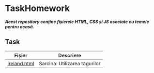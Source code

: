 # TaskHomework

***Acest repository conține fișierele HTML, CSS și JS asociate cu temele pentru acasă.***


## Task

| Fișier         | Descriere                                   |
|----------------|---------------------------------------------|
| [ireland.html](https://github.com/riafaya/1rep/blob/master/ireland.html) | Sarcina: Utilizarea tagurilor **<script> <base> <link> <style> <meta> <title>**     |
| [ex1.html](https://github.com/riafaya/1rep/blob/master/ex1.html)     | Sarcina: Utilizarea blocurilor de **culoare si imagini insertate**                                  |
| [ex2.html](https://github.com/riafaya/1rep/blob/master/ex2.html)     | Sarcina: Utilizrarea tagurilor **Block/Inline**                                 |
| [ex3.html](https://github.com/riafaya/1rep/blob/master/ex3.html)     | Sarcina: Utilizarea listelor **neordonate**                                   |
| [ex4.html](https://github.com/riafaya/1rep/blob/master/ex4.html)     | Sarcina: Utilizarea listelor **ordonate**       |
| [ex5.html](https://github.com/riafaya/1rep/blob/master/ex5.html)     | Sarcina: Utilizarea listelor **de definiții** |
| [ex6.html](https://github.com/riafaya/1rep/blob/master/ex6.html)     | Sarcina: Utilizarea elementelor pentru **"Header,Index,NavBar,Content,Footer"**                                    |
| [ex7.html](https://github.com/riafaya/1rep/blob/master/ex7.html)     | Sarcina: Utilizarea  **tabelelor** |
| [ex8.html](https://github.com/riafaya/1rep/blob/master/ex8.html)     | Sarcina: Utilizarea  **forms** |
| [ex9.html](https://github.com/riafaya/1rep/blob/master/ex9.html)     | Sarcina: Utilizarea selecturilor de **stilizarea folosind html**  |
| [ex10.html](https://github.com/riafaya/1rep/blob/master/ex10.html)     | Sarcina: Utilizarea stilizarii in  **CCS** |
| [listStyle.ccs](https://github.com/riafaya/1rep/blob/master/listStyle.css)     | Sarcina: Utilizarea  **stilizarilor prin css** |
| [ex11.html](https://github.com/riafaya/1rep/blob/master/exTask/ex11.html)     | Sarcina: Utilizarea  **listelor cu iconita** |
| [ex12.html](https://github.com/riafaya/1rep/blob/master/exTask/ex12.html)     | Sarcina: Utilizarea formelor unde la fiecare input  **este folosita anumita stilizare** |
| [ex13.html](https://github.com/riafaya/1rep/blob/master/exTask2/ex13.html)     | Sarcina: Utilizarea stilizari pentru a oferi culoare **fiecarei celule prin clase** |
| [ex13V2.html](https://github.com/riafaya/1rep/blob/master/exTask2/ex13V2.html)     | Sarcina: Utilizarea stilizari pentru a oferi culoare **fiecarei celule folosind pseudo-clasa nth-child**  |
| [boxModel.html](https://github.com/riafaya/1rep/blob/master/exTask3/boxModel.html)     | Sarcina: Utilizarea stilizari pentru a crea **un box cu anumiti parametri specificati**  |
| [imageBox.html](https://github.com/riafaya/1rep/blob/master/exTask3/imaxeBox.html)     | Sarcina: Utilizarea stilizari a unui **fișier care să conțină cel puțin trei imagini, aplicând chenare și culori de fundal pentru un aspect personalizat.** | 
| [example.html](https://github.com/riafaya/1rep/blob/master/example.html)     | Sarcina: Utilizarea stilizari **textului pentru 9 boxe/tabele diferite** | 
| [positionStyle.css](https://github.com/riafaya/1rep/blob/master/exTask4/position.html)   | Sarcina: Utilizarea  patru div-uri **poziționate absolut**|
| [position.html](https://github.com/riafaya/1rep/blob/master/exTask4/position.html)   | Sarcina: Utilizarea stilizarea patru div-uri **poziționate absolut**|
| [styleWeb.css](https://github.com/riafaya/1rep/blob/master/exTask4/styleWeb.css)   | Sarcina: Utilizarea  **pentru pagina web** | 
| [aviaSite.html](https://github.com/riafaya/1rep/blob/master/exTask4/aviaSite.html)   | Sarcina: Utilizarea header,top menu, footer, logo **pozitionata relative/absolute** | 
| [webSite.css](https://github.com/riafaya/1rep/blob/master/exTask5/webSite.css)   | Sarcina: Utilizarea  stilizari **pentru pagina web** | 
| [webSite.html](https://github.com/riafaya/1rep/blob/master/exTask5/webSite.html)   | Sarcina: Utilizarea  **display** | 
| [flexBox.css](https://github.com/riafaya/1rep/blob/task6/exTask6/flexBox.css)   | Sarcina: Utilizarea  stilizari boxelor **display-flex** | 
| [flexBox.html](https://github.com/riafaya/1rep/blob/task6/exTask6/flexBox.html)   | Sarcina: Utilizarea  **display flex** | 

